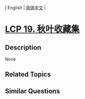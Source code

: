 
| English | [简体中文](README.md) |

# [LCP 19. 秋叶收藏集](https://leetcode-cn.com/problems/UlBDOe/)

## Description

None

## Related Topics



## Similar Questions


